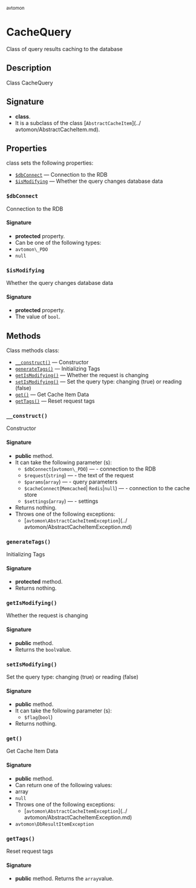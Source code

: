 <small> avtomon </small>

CacheQuery
==========

Class of query results caching to the database

Description
-----------

Class CacheQuery

Signature
---------

- **class**.
- It is a subclass of the class [`AbstractCacheItem`](../ avtomon/AbstractCacheItem.md).

Properties
----------

class sets the following properties:

  - [`$dbConnect`](#$dbConnect) &mdash; Connection to the RDB
  - [`$isModifying`](#$isModifying) &mdash; Whether the query changes database data

### `$dbConnect`<a name="dbConnect"> </a>

Connection to the RDB

#### Signature

- **protected** property.
- Can be one of the following types:
- `avtomon\_PDO`
- `null`

### `$isModifying`<a name="isModifying"> </a>

Whether the query changes database data

#### Signature

- **protected** property.
- The value of `bool`.

Methods
-------

Class methods class:

  - [`__construct()`](#__construct) &mdash; Constructor
  - [`generateTags()`](#generateTags) &mdash; Initializing Tags
  - [`getIsModifying()`](#getIsModifying) &mdash; Whether the request is changing
  - [`setIsModifying()`](#setIsModifying) &mdash; Set the query type: changing (true) or reading (false)
  - [`get()`](#get) &mdash; Get Cache Item Data
  - [`getTags()`](#getTags) &mdash; Reset request tags

### `__construct()`<a name="__construct"> </a>

Constructor

#### Signature

- **public** method.
- It can take the following parameter (s):
	- `$dbConnect`(`avtomon\_PDO`) &mdash; - connection to the RDB
	- `$request`(`string`) &mdash; - the text of the request
	- `$params`(`array`) &mdash; - query parameters
	- `$cacheConnect`(`Memcached`| `Redis`|`null`) &mdash; - connection to the cache store
	- `$settings`(`array`) &mdash; - settings
- Returns nothing.
- Throws one of the following exceptions:
  - [`avtomon\AbstractCacheItemException`](../ avtomon/AbstractCacheItemException.md)

### `generateTags()`<a name="generateTags"> </a>

Initializing Tags

#### Signature

- **protected** method.
- Returns nothing.

### `getIsModifying()`<a name="getIsModifying"> </a>

Whether the request is changing

#### Signature

- **public** method.
- Returns the `bool`value.

### `setIsModifying()`<a name="setIsModifying"> </a>

Set the query type: changing (true) or reading (false)

#### Signature

- **public** method.
- It can take the following parameter (s):
	- `$flag`(`bool`)
- Returns nothing.

### `get()`<a name="get"> </a>

Get Cache Item Data

#### Signature

- **public** method.
- Can return one of the following values:
- array
- `null`
- Throws one of the following exceptions:
  - [`avtomon\AbstractCacheItemException`](../ avtomon/AbstractCacheItemException.md)
- `avtomon\DbResultItemException`

### `getTags()`<a name="getTags"> </a>

Reset request tags

#### Signature

- **public** method.
Returns the `array`value.

